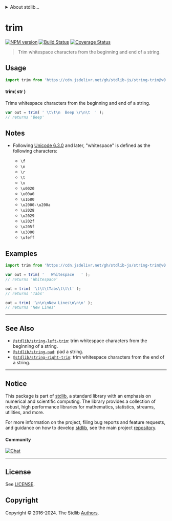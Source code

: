 <!--

@license Apache-2.0

Copyright (c) 2018 The Stdlib Authors.

Licensed under the Apache License, Version 2.0 (the "License");
you may not use this file except in compliance with the License.
You may obtain a copy of the License at

   http://www.apache.org/licenses/LICENSE-2.0

Unless required by applicable law or agreed to in writing, software
distributed under the License is distributed on an "AS IS" BASIS,
WITHOUT WARRANTIES OR CONDITIONS OF ANY KIND, either express or implied.
See the License for the specific language governing permissions and
limitations under the License.

-->


<details>
  <summary>
    About stdlib...
  </summary>
  <p>We believe in a future in which the web is a preferred environment for numerical computation. To help realize this future, we've built stdlib. stdlib is a standard library, with an emphasis on numerical and scientific computation, written in JavaScript (and C) for execution in browsers and in Node.js.</p>
  <p>The library is fully decomposable, being architected in such a way that you can swap out and mix and match APIs and functionality to cater to your exact preferences and use cases.</p>
  <p>When you use stdlib, you can be absolutely certain that you are using the most thorough, rigorous, well-written, studied, documented, tested, measured, and high-quality code out there.</p>
  <p>To join us in bringing numerical computing to the web, get started by checking us out on <a href="https://github.com/stdlib-js/stdlib">GitHub</a>, and please consider <a href="https://opencollective.com/stdlib">financially supporting stdlib</a>. We greatly appreciate your continued support!</p>
</details>

# trim

[![NPM version][npm-image]][npm-url] [![Build Status][test-image]][test-url] [![Coverage Status][coverage-image]][coverage-url] <!-- [![dependencies][dependencies-image]][dependencies-url] -->

> Trim whitespace characters from the beginning and end of a string.



<section class="usage">

## Usage

```javascript
import trim from 'https://cdn.jsdelivr.net/gh/stdlib-js/string-trim@v0.2.1-deno/mod.js';
```

#### trim( str )

Trims whitespace characters from the beginning and end of a string.

```javascript
var out = trim( ' \t\t\n  Beep \r\n\t  ' );
// returns 'Beep'
```

</section>

<!-- /.usage -->

<section class="notes">

## Notes

-   Following [Unicode 6.3.0][unicode] and later, "whitespace" is defined as the following characters:

    -   `\f`
    -   `\n`
    -   `\r`
    -   `\t`
    -   `\v`
    -   `\u0020`
    -   `\u00a0`
    -   `\u1680`
    -   `\u2000-\u200a`
    -   `\u2028`
    -   `\u2029`
    -   `\u202f`
    -   `\u205f`
    -   `\u3000`
    -   `\ufeff`

</section>

<!-- /.notes -->

<section class="examples">

## Examples

<!-- eslint no-undef: "error" -->

```javascript
import trim from 'https://cdn.jsdelivr.net/gh/stdlib-js/string-trim@v0.2.1-deno/mod.js';

var out = trim( '   Whitespace   ' );
// returns 'Whitespace'

out = trim( '\t\t\tTabs\t\t\t' );
// returns 'Tabs'

out = trim( '\n\n\nNew Lines\n\n\n' );
// returns 'New Lines'
```

</section>

<!-- /.examples -->



<!-- Section for related `stdlib` packages. Do not manually edit this section, as it is automatically populated. -->

<section class="related">

* * *

## See Also

-   <span class="package-name">[`@stdlib/string-left-trim`][@stdlib/string/left-trim]</span><span class="delimiter">: </span><span class="description">trim whitespace characters from the beginning of a string.</span>
-   <span class="package-name">[`@stdlib/string-pad`][@stdlib/string/pad]</span><span class="delimiter">: </span><span class="description">pad a string.</span>
-   <span class="package-name">[`@stdlib/string-right-trim`][@stdlib/string/right-trim]</span><span class="delimiter">: </span><span class="description">trim whitespace characters from the end of a string.</span>

</section>

<!-- /.related -->

<!-- Section for all links. Make sure to keep an empty line after the `section` element and another before the `/section` close. -->


<section class="main-repo" >

* * *

## Notice

This package is part of [stdlib][stdlib], a standard library with an emphasis on numerical and scientific computing. The library provides a collection of robust, high performance libraries for mathematics, statistics, streams, utilities, and more.

For more information on the project, filing bug reports and feature requests, and guidance on how to develop [stdlib][stdlib], see the main project [repository][stdlib].

#### Community

[![Chat][chat-image]][chat-url]

---

## License

See [LICENSE][stdlib-license].


## Copyright

Copyright &copy; 2016-2024. The Stdlib [Authors][stdlib-authors].

</section>

<!-- /.stdlib -->

<!-- Section for all links. Make sure to keep an empty line after the `section` element and another before the `/section` close. -->

<section class="links">

[npm-image]: http://img.shields.io/npm/v/@stdlib/string-trim.svg
[npm-url]: https://npmjs.org/package/@stdlib/string-trim

[test-image]: https://github.com/stdlib-js/string-trim/actions/workflows/test.yml/badge.svg?branch=v0.2.1
[test-url]: https://github.com/stdlib-js/string-trim/actions/workflows/test.yml?query=branch:v0.2.1

[coverage-image]: https://img.shields.io/codecov/c/github/stdlib-js/string-trim/main.svg
[coverage-url]: https://codecov.io/github/stdlib-js/string-trim?branch=main

<!--

[dependencies-image]: https://img.shields.io/david/stdlib-js/string-trim.svg
[dependencies-url]: https://david-dm.org/stdlib-js/string-trim/main

-->

[chat-image]: https://img.shields.io/gitter/room/stdlib-js/stdlib.svg
[chat-url]: https://app.gitter.im/#/room/#stdlib-js_stdlib:gitter.im

[stdlib]: https://github.com/stdlib-js/stdlib

[stdlib-authors]: https://github.com/stdlib-js/stdlib/graphs/contributors

[cli-section]: https://github.com/stdlib-js/string-trim#cli
[cli-url]: https://github.com/stdlib-js/string-trim/tree/cli
[@stdlib/string-trim]: https://github.com/stdlib-js/string-trim/tree/main

[umd]: https://github.com/umdjs/umd
[es-module]: https://developer.mozilla.org/en-US/docs/Web/JavaScript/Guide/Modules

[deno-url]: https://github.com/stdlib-js/string-trim/tree/deno
[deno-readme]: https://github.com/stdlib-js/string-trim/blob/deno/README.md
[umd-url]: https://github.com/stdlib-js/string-trim/tree/umd
[umd-readme]: https://github.com/stdlib-js/string-trim/blob/umd/README.md
[esm-url]: https://github.com/stdlib-js/string-trim/tree/esm
[esm-readme]: https://github.com/stdlib-js/string-trim/blob/esm/README.md
[branches-url]: https://github.com/stdlib-js/string-trim/blob/main/branches.md

[stdlib-license]: https://raw.githubusercontent.com/stdlib-js/string-trim/main/LICENSE

[standard-streams]: https://en.wikipedia.org/wiki/Standard_streams

[unicode]: https://en.wikipedia.org/wiki/Unicode

[mdn-regexp]: https://developer.mozilla.org/en-US/docs/Web/JavaScript/Guide/Regular_Expressions

<!-- <related-links> -->

[@stdlib/string/left-trim]: https://github.com/stdlib-js/string-left-trim/tree/deno

[@stdlib/string/pad]: https://github.com/stdlib-js/string-pad/tree/deno

[@stdlib/string/right-trim]: https://github.com/stdlib-js/string-right-trim/tree/deno

<!-- </related-links> -->

</section>

<!-- /.links -->
